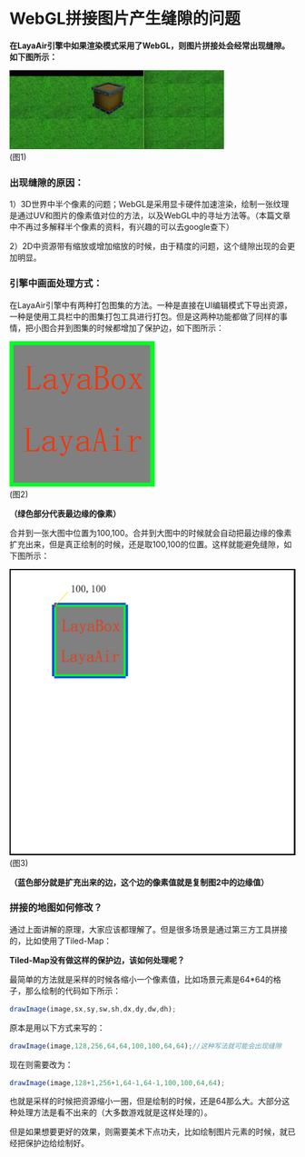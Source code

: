 # WebGL拼接图片产生缝隙的问题

**在LayaAir引擎中如果渲染模式采用了WebGL，则图片拼接处会经常出现缝隙。如下图所示：**

![1](img/1.png)</br>(图1)

### 出现缝隙的原因：

1）3D世界中半个像素的问题；WebGL是采用显卡硬件加速渲染，绘制一张纹理是通过UV和图片的像素值对位的方法，以及WebGL中的寻址方法等。（本篇文章中不再过多解释半个像素的资料，有兴趣的可以去google查下）

2）2D中资源带有缩放或增加缩放的时候，由于精度的问题，这个缝隙出现的会更加明显。

### 引擎中画面处理方式：

在LayaAir引擎中有两种打包图集的方法。一种是直接在UI编辑模式下导出资源，一种是使用工具栏中的图集打包工具进行打包。但是这两种功能都做了同样的事情，把小图合并到图集的时候都增加了保护边，如下图所示：

![2](img/2.png)</br>(图2)

**（绿色部分代表最边缘的像素）**

合并到一张大图中位置为100,100。合并到大图中的时候就会自动把最边缘的像素扩充出来，但是真正绘制的时候，还是取100,100的位置。这样就能避免缝隙，如下图所示：

![3](img/3.png)</br>(图3)

**（蓝色部分就是扩充出来的边，这个边的像素值就是复制图2中的边缘值）**

### 拼接的地图如何修改？

通过上面讲解的原理，大家应该都理解了。但是很多场景是通过第三方工具拼接的，比如使用了Tiled-Map：

**Tiled-Map没有做这样的保护边，该如何处理呢？**

最简单的方法就是采样的时候各缩小一个像素值，比如场景元素是64*64的格子，那么绘制的代码如下所示：

```typescript
drawImage(image,sx,sy,sw,sh,dx,dy,dw,dh);
```

原本是用以下方式来写的：

```typescript
drawImage(image,128,256,64,64,100,100,64,64);//这种写法就可能会出现缝隙
```

现在则需要改为：

```typescript
drawImage(image,128+1,256+1,64-1,64-1,100,100,64,64);
```

也就是采样的时候把资源缩小一圈，但是绘制的时候，还是64那么大。大部分这种处理方法是看不出来的（大多数游戏就是这样处理的）。

但是如果想要更好的效果，则需要美术下点功夫，比如绘制图片元素的时候，就已经把保护边给绘制好。









